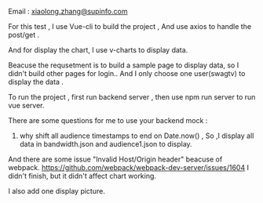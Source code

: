Email : xiaolong.zhang@supinfo.com

For this test , I use Vue-cli to build the project , And use axios to handle the post/get .

And for display the chart, I use v-charts to display data.

Beacuse the requsetment is to build a sample page to display data, so I didn't build other pages for login..
And I only choose one user(swagtv) to display the data .

To run the project , first run backend server , then use npm run server to run vue server.

There are some questions for me to use your backend mock : 
1. why shift all audience timestamps to end on Date.now() ,
So ,I display all data in bandwidth.json and audience1.json to display.

And there are some issue "Invalid Host/Origin header" beacuse of webpack.
https://github.com/webpack/webpack-dev-server/issues/1604
I didn't finish, but it didn't affect chart working.


I also add one display picture.